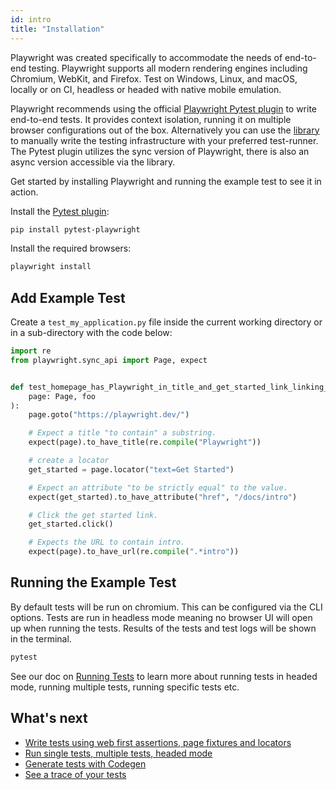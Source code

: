 ```yaml
---
id: intro
title: "Installation"
---
```


Playwright was created specifically to accommodate the needs of end-to-end testing. Playwright supports all modern rendering engines including Chromium, WebKit, and Firefox. Test on Windows, Linux, and macOS, locally or on CI, headless or headed with native mobile emulation. 

Playwright recommends using the official [Playwright Pytest plugin](./test-runners.md) to write end-to-end tests. It provides context isolation, running it on multiple browser configurations out of the box. Alternatively you can use the [library](./library.md) to manually write the testing infrastructure with your preferred test-runner. The Pytest plugin utilizes the sync version of Playwright, there is also an async version accessible via the library.

Get started by installing Playwright and running the example test to see it in action.

Install the [Pytest plugin](https://pypi.org/project/pytest-playwright/):

```bash
pip install pytest-playwright
```

Install the required browsers:

```bash
playwright install
```

## Add Example Test

Create a `test_my_application.py` file inside the current working directory or in a sub-directory with the code below:

```py
import re
from playwright.sync_api import Page, expect


def test_homepage_has_Playwright_in_title_and_get_started_link_linking_to_the_intro_page(
    page: Page, foo
):
    page.goto("https://playwright.dev/")

    # Expect a title "to contain" a substring.
    expect(page).to_have_title(re.compile("Playwright"))

    # create a locator
    get_started = page.locator("text=Get Started")

    # Expect an attribute "to be strictly equal" to the value.
    expect(get_started).to_have_attribute("href", "/docs/intro")

    # Click the get started link.
    get_started.click()

    # Expects the URL to contain intro.
    expect(page).to_have_url(re.compile(".*intro"))
```

## Running the Example Test

By default tests will be run on chromium. This can be configured via the CLI options. Tests are run in headless mode meaning no browser UI will open up when running the tests. Results of the tests and test logs will be shown in the terminal.

```bash
pytest
```

See our doc on [Running Tests](./running-tests.md) to learn more about running tests in headed mode, running multiple tests, running specific tests etc.

## What's next

- [Write tests using web first assertions, page fixtures and locators](./writing-tests.md)
- [Run single tests, multiple tests, headed mode](./running-tests.md)
- [Generate tests with Codegen](./codegen.md)
- [See a trace of your tests](./trace-viewer.md)
